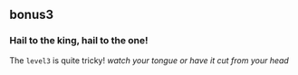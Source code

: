 ## bonus3
### Hail to the king, hail to the one!

The `level3` is quite tricky! *watch your tongue or have it cut from your head*
